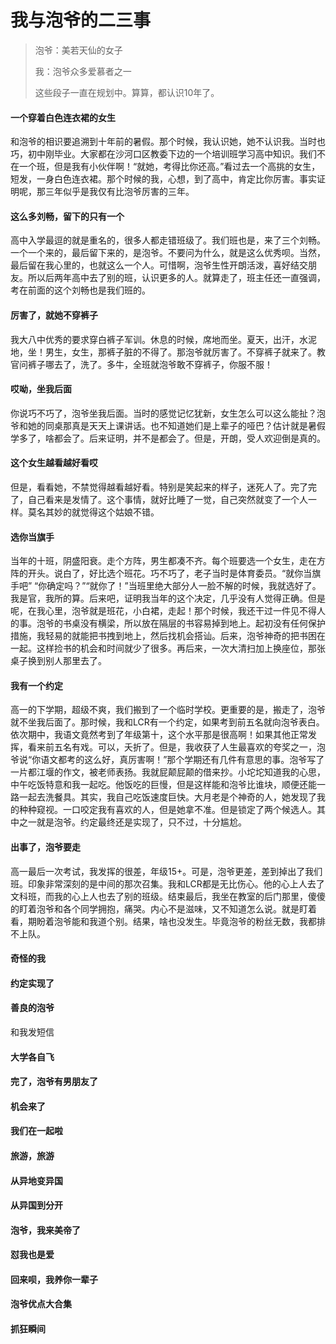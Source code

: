 # 我与泡爷的二三事

> 泡爷：美若天仙的女子
>
> 我：泡爷众多爱慕者之一
>
> 这些段子一直在规划中。算算，都认识10年了。

#### 一个穿着白色连衣裙的女生

和泡爷的相识要追溯到十年前的暑假。那个时候，我认识她，她不认识我。当时也巧，初中刚毕业。大家都在沙河口区教委下边的一个培训班学习高中知识。我们不在一个班，但是我有小伙伴啊！“就她，考得比你还高。”看过去一个高挑的女生，短发，一身白色连衣裙。那个时候的我，心想，到了高中，肯定比你厉害。事实证明呢，那三年似乎是我仅有比泡爷厉害的三年。

#### 这么多刘畅，留下的只有一个

高中入学最逗的就是重名的，很多人都走错班级了。我们班也是，来了三个刘畅。一个一个来的，最后留下来的，是泡爷。不要问为什么，就是这么优秀呗。当然，最后留在我心里的，也就这么一个人。可惜啊，泡爷生性开朗活泼，喜好结交朋友。所以后两年高中去了别的班，认识更多的人。就算走了，班主任还一直强调，考在前面的这个刘畅也是我们班的。

#### 厉害了，就她不穿裤子

我大八中优秀的要求穿白裤子军训。休息的时候，席地而坐。夏天，出汗，水泥地，坐！男生，女生，那裤子脏的不得了。那泡爷就厉害了。不穿裤子就来了。教官问裤子哪去了，洗了。多牛，全班就泡爷敢不穿裤子，你服不服！

#### 哎呦，坐我后面

你说巧不巧了，泡爷坐我后面。当时的感觉记忆犹新，女生怎么可以这么能扯？泡爷和她的同桌那真是天天上课讲话。也不知道她们是上辈子的哑巴？估计就是暑假学多了，啥都会了。后来证明，并不是都会了。但是，开朗，受人欢迎倒是真的。

#### 这个女生越看越好看哎

但是，看看她，不禁觉得越看越好看。特别是笑起来的样子，迷死人了。完了完了，自己看来是发情了。这个事情，就好比睡了一觉，自己突然就变了一个人一样。莫名其妙的就觉得这个姑娘不错。

#### 选你当旗手

当年的十班，阴盛阳衰。走个方阵，男生都凑不齐。每个班要选一个女生，走在方阵的开头。说白了，好比选个班花。巧不巧了，老子当时是体育委员。“就你当旗手吧” “你确定吗？”“就你了！”当班里绝大部分人一脸不解的时候，我就选好了。我是官，我所的算。后来吧，证明我当年的这个决定，几乎没有人觉得正确。但是呢，在我心里，泡爷就是班花，小白裙，走起！那个时候，我还干过一件见不得人的事。泡爷的书桌没有横梁，所以放在隔层的书容易掉到地上。起初没有任何保护措施，我轻易的就能把书拽到地上，然后找机会搭讪。后来，泡爷神奇的把书困在一起。这样捡书的机会和时间就少了很多。再后来，一次大清扫加上换座位，那张桌子换到别人那里去了。

#### 我有一个约定

高一的下学期，超级不爽，我们搬到了一个临时学校。更重要的是，搬走了，泡爷就不坐我后面了。那时候，我和LCR有一个约定，如果考到前五名就向泡爷表白。依次期中，我语文竟然考到了年级第十，这个水平那是很高啊！如果其他正常发挥，看来前五名有戏。可以，夭折了。但是，我收获了人生最喜欢的夸奖之一，泡爷说“你语文都考的这么好，真厉害啊！”那个学期还有几件有意思的事。泡爷写了一片都江堰的作文，被老师表扬。我就屁颠屁颠的借来抄。小坨坨知道我的心思，中午吃饭特意和我一起吃。他饭吃的巨慢，但是这样能和泡爷比谁块，顺便还能一路一起去洗餐具。其实，我自己吃饭速度巨快。大月老是个神奇的人，她发现了我的种种窥视。一口咬定我有喜欢的人，但是她拿不准。但是锁定了两个候选人。其中之一就是泡爷。约定最终还是实现了，只不过，十分尴尬。

#### 出事了，泡爷要走

高一最后一次考试，我发挥的很差，年级15+。可是，泡爷更差，差到掉出了我们班。印象非常深刻的是中间的那次召集。我和LCR都是无比伤心。他的心上人去了文科班，而我的心上人也去了别的班级。结束最后，我坐在教室的后门那里，傻傻的盯着泡爷和各个同学拥抱，痛哭。内心不是滋味，又不知道怎么说。就是盯着看，期盼着泡爷能和我道个别。结果，啥也没发生。毕竟泡爷的粉丝无数，我都排不上队。

#### 奇怪的我

#### 约定实现了

#### 善良的泡爷

和我发短信

#### 大学各自飞

#### 完了，泡爷有男朋友了

#### 机会来了

#### 我们在一起啦

#### 旅游，旅游

#### 从异地变异国

#### 从异国到分开

#### 泡爷，我来美帝了

#### 怼我也是爱

#### 回来呗，我养你一辈子

#### 泡爷优点大合集

#### 抓狂瞬间